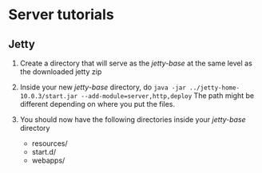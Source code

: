 # Server tutorials

## Jetty
1. Create a directory that will serve as the *jetty-base* at the same level as the downloaded jetty zip

2. Inside your new *jetty-base* directory, do `java -jar ../jetty-home-10.0.3/start.jar --add-module=server,http,deploy`
The path might be different depending on where you put the files.

3. You should now have the following directories inside your *jetty-base* directory
    - resources/
    - start.d/
    - webapps/

